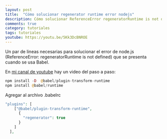 ```yaml
---
layout: post
title:  "Cómo solucionar regenerator runtime error nodejs"
description: Cómo solucionar ReferenceError regeneratorRuntime is not defined
comments: true
category: tutoriales
tags: tutoriales
youtube: https://youtu.be/5Kk3DcBNROE
---
```

Un par de lineas necesarias para solucionar el error de node.js (ReferenceError: regeneratorRuntime is not defined) que se presenta cuando se usa Babel.

En <a target="_blank" href="{{ page.youtube }}">mi canal de youtube</a> hay un video del paso a paso:

```PHP
npm install -D  @babel/plugin-transform-runtime
npm install @babel/runtime
```
Agregar al archivo .babelrc
```PHP
"plugins": [
    ["@babel/plugin-transform-runtime",
      {
        "regenerator": true
      }
    ]
  ],
```

